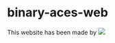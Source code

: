# binary-aces-web
This website has been made by <a href="https://github.com/AmitSamui">
  <img src="https://avatars.githubusercontent.com/u/73812752?v=4">
</a>
<!-- <a href="https://github.com/itsSnehaM">
  <img src="https://avatars.githubusercontent.com/u/71477110?v=4">
</a>
<a href="https://github.com/AmitSamui">
  <img src="https://avatars.githubusercontent.com/u/73812752?v=4">
</a> -->
